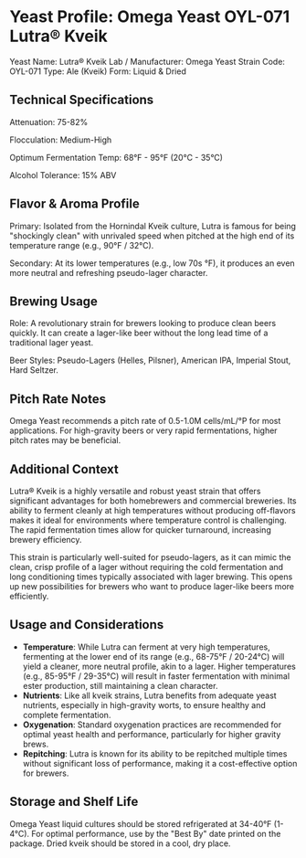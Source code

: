 # Yeast Profile: Omega Yeast OYL-071 Lutra® Kveik

Yeast Name: Lutra® Kveik
Lab / Manufacturer: Omega Yeast
Strain Code: OYL-071
Type: Ale (Kveik)
Form: Liquid & Dried

## Technical Specifications

Attenuation: 75-82%

Flocculation: Medium-High

Optimum Fermentation Temp: 68°F - 95°F (20°C - 35°C)

Alcohol Tolerance: 15% ABV

## Flavor & Aroma Profile

Primary: Isolated from the Hornindal Kveik culture, Lutra is famous for being "shockingly clean" with unrivaled speed when pitched at the high end of its temperature range (e.g., 90°F / 32°C).

Secondary: At its lower temperatures (e.g., low 70s °F), it produces an even more neutral and refreshing pseudo-lager character.

## Brewing Usage

Role: A revolutionary strain for brewers looking to produce clean beers quickly. It can create a lager-like beer without the long lead time of a traditional lager yeast.

Beer Styles: Pseudo-Lagers (Helles, Pilsner), American IPA, Imperial Stout, Hard Seltzer.

## Pitch Rate Notes

Omega Yeast recommends a pitch rate of 0.5-1.0M cells/mL/°P for most applications. For high-gravity beers or very rapid fermentations, higher pitch rates may be beneficial.

## Additional Context

Lutra® Kveik is a highly versatile and robust yeast strain that offers significant advantages for both homebrewers and commercial breweries. Its ability to ferment cleanly at high temperatures without producing off-flavors makes it ideal for environments where temperature control is challenging. The rapid fermentation times allow for quicker turnaround, increasing brewery efficiency.

This strain is particularly well-suited for pseudo-lagers, as it can mimic the clean, crisp profile of a lager without requiring the cold fermentation and long conditioning times typically associated with lager brewing. This opens up new possibilities for brewers who want to produce lager-like beers more efficiently.

## Usage and Considerations

* **Temperature**: While Lutra can ferment at very high temperatures, fermenting at the lower end of its range (e.g., 68-75°F / 20-24°C) will yield a cleaner, more neutral profile, akin to a lager. Higher temperatures (e.g., 85-95°F / 29-35°C) will result in faster fermentation with minimal ester production, still maintaining a clean character.
* **Nutrients**: Like all kveik strains, Lutra benefits from adequate yeast nutrients, especially in high-gravity worts, to ensure healthy and complete fermentation.
* **Oxygenation**: Standard oxygenation practices are recommended for optimal yeast health and performance, particularly for higher gravity brews.
* **Repitching**: Lutra is known for its ability to be repitched multiple times without significant loss of performance, making it a cost-effective option for brewers.

## Storage and Shelf Life

Omega Yeast liquid cultures should be stored refrigerated at 34-40°F (1-4°C). For optimal performance, use by the "Best By" date printed on the package. Dried kveik should be stored in a cool, dry place.
